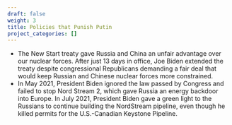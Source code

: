 ```yaml
---
draft: false
weight: 3
title: Policies that Punish Putin
project_categories: []
---
```

* The New Start treaty gave Russia and China an unfair advantage over our nuclear forces. After just 13 days in office, Joe Biden extended the treaty despite congressional Republicans demanding a fair deal that would keep Russian and Chinese nuclear forces more constrained.
* In May 2021, President Biden ignored the law passed by Congress and failed to stop Nord Stream 2, which gave Russia an energy backdoor into Europe. In July 2021, President Biden gave a green light to the Russians to continue building the NordStream pipeline, even though he killed permits for the U.S.-Canadian Keystone Pipeline.